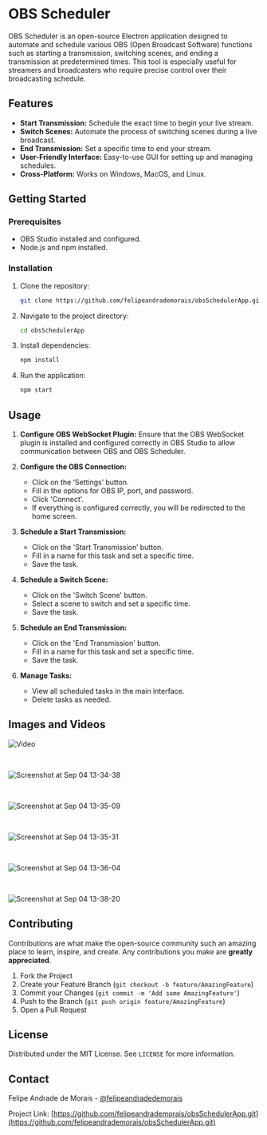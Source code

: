 # OBS Scheduler

OBS Scheduler is an open-source Electron application designed to automate and schedule various OBS (Open Broadcast Software) functions such as starting a transmission, switching scenes, and ending a transmission at predetermined times. This tool is especially useful for streamers and broadcasters who require precise control over their broadcasting schedule.

## Features

- **Start Transmission:** Schedule the exact time to begin your live stream.
- **Switch Scenes:** Automate the process of switching scenes during a live broadcast.
- **End Transmission:** Set a specific time to end your stream.
- **User-Friendly Interface:** Easy-to-use GUI for setting up and managing schedules.
- **Cross-Platform:** Works on Windows, MacOS, and Linux.

## Getting Started

### Prerequisites

- OBS Studio installed and configured.
- Node.js and npm installed.

### Installation

1. Clone the repository:
   ```bash
   git clone https://github.com/felipeandrademorais/obsSchedulerApp.git
   ```
2. Navigate to the project directory:
   ```bash
   cd obsSchedulerApp
   ```
3. Install dependencies:
   ```bash
   npm install
   ```
4. Run the application:
   ```bash
   npm start
   ```

## Usage

1. **Configure OBS WebSocket Plugin:**
   Ensure that the OBS WebSocket plugin is installed and configured correctly in OBS Studio to allow communication between OBS and OBS Scheduler.

2. **Configure the OBS Connection:**

   - Click on the ‘Settings’ button.
   - Fill in the options for OBS IP, port, and password.
   - Click 'Connect'.
   - If everything is configured correctly, you will be redirected to the home screen.

3. **Schedule a Start Transmission:**

   - Click on the 'Start Transmission’ button.
   - Fill in a name for this task and set a specific time.
   - Save the task.

4. **Schedule a Switch Scene:**

   - Click on the 'Switch Scene' button.
   - Select a scene to switch and set a specific time.
   - Save the task.

5. **Schedule an End Transmission:**

   - Click on the 'End Transmission' button.
   - Fill in a name for this task and set a specific time.
   - Save the task.

6. **Manage Tasks:**
   - View all scheduled tasks in the main interface.
   - Delete tasks as needed.

## Images and Videos

![Video](https://github.com/user-attachments/assets/ccf65a32-5f9b-4920-a2d0-b68477df7560)

<br>

![Screenshot at Sep 04 13-34-38](https://github.com/user-attachments/assets/112b5212-56c2-466e-821d-624d15fa07d4)

<br>

![Screenshot at Sep 04 13-35-09](https://github.com/user-attachments/assets/5eaecaec-80b7-4840-972f-d9e8241aa6a4)

<br>

![Screenshot at Sep 04 13-35-31](https://github.com/user-attachments/assets/ee15eafb-7075-483b-b144-e135f529e8db)

<br>

![Screenshot at Sep 04 13-36-04](https://github.com/user-attachments/assets/b0cffaae-a5aa-49ad-82db-ba9020b5b3a7)

<br>

![Screenshot at Sep 04 13-38-20](https://github.com/user-attachments/assets/7863159e-50b3-42b2-88cb-a2f8996bc749)

## Contributing

Contributions are what make the open-source community such an amazing place to learn, inspire, and create. Any contributions you make are **greatly appreciated**.

1. Fork the Project
2. Create your Feature Branch (`git checkout -b feature/AmazingFeature`)
3. Commit your Changes (`git commit -m 'Add some AmazingFeature'`)
4. Push to the Branch (`git push origin feature/AmazingFeature`)
5. Open a Pull Request

## License

Distributed under the MIT License. See `LICENSE` for more information.

## Contact

Felipe Andrade de Morais - [@felipeandradedemorais](https://www.linkedin.com/in/felipeandradedemorais/)

Project Link: [https://github.com/felipeandrademorais/obsSchedulerApp.git](https://github.com/felipeandrademorais/obsSchedulerApp.git)
